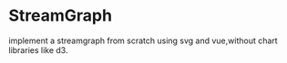 # StreamGraph
implement a streamgraph from scratch using svg and vue,without chart libraries like d3. 
